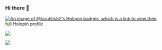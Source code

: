 ### Hi there 👋

<!--
**FarukhS52/FarukhS52** is a ✨ _special_ ✨ repository because its `README.md` (this file) appears on your GitHub profile.

Here are some ideas to get you started:

- 🔭 I’m currently working on ...
- 🌱 I’m currently learning ...
- 👯 I’m looking to collaborate on ...
- 🤔 I’m looking for help with ...
- 💬 Ask me about ...
- 📫 How to reach me: ...
- 😄 Pronouns: ...
- ⚡ Fun fact: ...
-->

[![An image of @farukhs52's Holopin badges, which is a link to view their full Holopin profile](https://holopin.me/farukhs52)](https://holopin.io/@farukhs52)

[![](https://visitcount.itsvg.in/api?id=FarukhS52&label=Profile%20Views&color=5&icon=5&pretty=false)](https://visitcount.itsvg.in)

<a href="https://visitcount.itsvg.in">
  <img src="https://visitcount.itsvg.in/api?id=FarukhS52&label=Profile%20Views&color=5&icon=5&pretty=false" />
</a>
